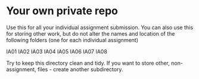 # Your own private repo
Use this for all your individual assignment submission. You can also use this for storing other work, but do not alter the names and location of the following folders (one for each individual assignment)

IA01
IA02
IA03
IA04
IA05
IA06
IA07
IA08

Try to keep this directory clean and tidy. If you want to store other, non-assignment, files - create another subdirectory.
